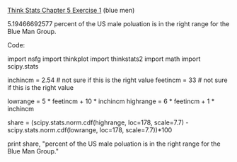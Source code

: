 [Think Stats Chapter 5 Exercise 1](http://greenteapress.com/thinkstats2/html/thinkstats2006.html#toc50) (blue men)

5.19466692577 percent of the US male poluation is in the right range for the Blue Man Group.

Code:


import nsfg
import thinkplot
import thinkstats2
import math
import scipy.stats

inchincm = 2.54		# not sure if this is the right value
feetincm = 33		# not sure if this is the right value

lowrange = 5 * feetincm + 10 * inchincm
highrange = 6 * feetincm + 1 * inchincm

share = (scipy.stats.norm.cdf(highrange, loc=178, scale=7.7) - scipy.stats.norm.cdf(lowrange, loc=178, scale=7.7))*100

print share, "percent of the US male poluation is in the right range for the Blue Man Group."
